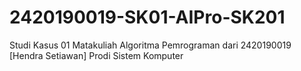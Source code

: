 # 2420190019-SK01-AIPro-SK201
Studi Kasus 01 Matakuliah Algoritma Pemrograman dari 2420190019 [Hendra Setiawan] Prodi Sistem Komputer
